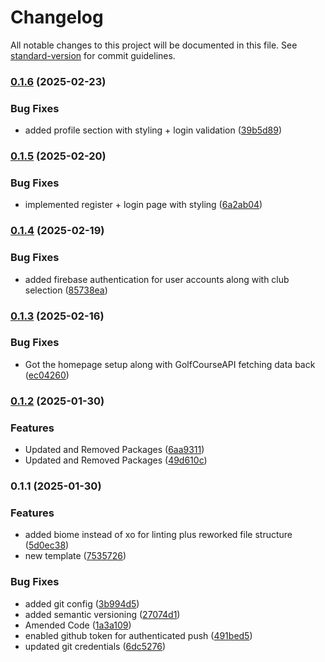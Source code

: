 # Changelog

All notable changes to this project will be documented in this file. See [standard-version](https://github.com/conventional-changelog/standard-version) for commit guidelines.

### [0.1.6](https://github.com/BradleyRushforth/golftrackpro/compare/v0.1.5...v0.1.6) (2025-02-23)


### Bug Fixes

* added profile section with styling + login validation ([39b5d89](https://github.com/BradleyRushforth/golftrackpro/commit/39b5d892f79e27aa9b83805016cad0f281331c91))

### [0.1.5](https://github.com/BradleyRushforth/golftrackpro/compare/v0.1.4...v0.1.5) (2025-02-20)


### Bug Fixes

* implemented register + login page with styling ([6a2ab04](https://github.com/BradleyRushforth/golftrackpro/commit/6a2ab0429339e68a19cc6740a3cda0b929da9d9c))

### [0.1.4](https://github.com/BradleyRushforth/golftrackpro/compare/v0.1.3...v0.1.4) (2025-02-19)


### Bug Fixes

* added firebase authentication for user accounts along with club selection ([85738ea](https://github.com/BradleyRushforth/golftrackpro/commit/85738ea265c83f81135f5939be3ac9a5742d6924))

### [0.1.3](https://github.com/BradleyRushforth/golftrackpro/compare/v0.1.2...v0.1.3) (2025-02-16)


### Bug Fixes

* Got the homepage setup along with GolfCourseAPI fetching data back ([ec04260](https://github.com/BradleyRushforth/golftrackpro/commit/ec04260de5b23f369f585ab397bee082de0ecb87))

### [0.1.2](https://github.com/BradleyRushforth/golftrackpro/compare/v0.1.1...v0.1.2) (2025-01-30)


### Features

* Updated and Removed Packages ([6aa9311](https://github.com/BradleyRushforth/golftrackpro/commit/6aa931126517bf88d64c49df12ff858b3a56a821))
* Updated and Removed Packages ([49d610c](https://github.com/BradleyRushforth/golftrackpro/commit/49d610ce8385ebbb45b88e41bb047861f11abea1))

### 0.1.1 (2025-01-30)


### Features

* added biome instead of xo for linting plus reworked file structure ([5d0ec38](https://github.com/BradleyRushforth/golftrackpro/commit/5d0ec38cf725c12039074be12f31cd34d5af836e))
* new template ([7535726](https://github.com/BradleyRushforth/golftrackpro/commit/7535726b2b3e88f5981301295912f5f31d5501e5))


### Bug Fixes

* added git config ([3b994d5](https://github.com/BradleyRushforth/golftrackpro/commit/3b994d511c66e98aee2f2da88b419fc9a9ce8690))
* added semantic versioning ([27074d1](https://github.com/BradleyRushforth/golftrackpro/commit/27074d1b8e982783c78d3d5c57807bd09c33ad87))
* Amended Code ([1a3a109](https://github.com/BradleyRushforth/golftrackpro/commit/1a3a1092e374c91bf137fcfbc834edb674cf66a8))
* enabled github token for authenticated push ([491bed5](https://github.com/BradleyRushforth/golftrackpro/commit/491bed566046bc8363525c3068d620c91fc9da1c))
* updated git credentials ([6dc5276](https://github.com/BradleyRushforth/golftrackpro/commit/6dc527643fa1869b1a1b3ca8766fec1736617ada))
